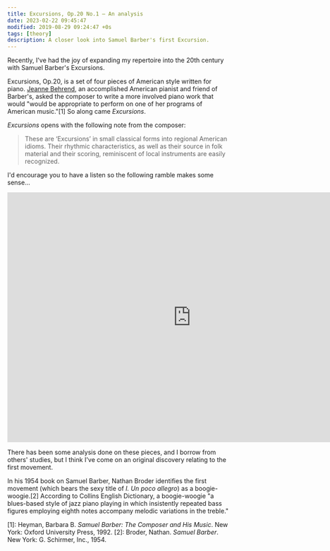 ```yaml
---
title: Excursions, Op.20 No.1 — An analysis
date: 2023-02-22 09:45:47
modified: 2019-08-29 09:24:47 +0s
tags: [theory]
description: A closer look into Samuel Barber's first Excursion.
---
```


Recently, I've had the joy of expanding my repertoire into the 20th century with Samuel Barber's Excursions. 

Excursions, Op.20, is a set of four pieces of American style written for piano. [Jeanne Behrend](https://en.wikipedia.org/wiki/Jeanne_Behrend), an accomplished American pianist and friend of Barber's, asked the composer to write a more involved piano work that would "would be appropriate to perform on one of her programs of American music."[1] So along came _Excursions_.

_Excursions_ opens with the following note from the composer:
> These are ‘Excursions’ in small classical forms into regional American idioms. Their rhythmic characteristics, as well as their source in folk material and their scoring, reminiscent of local instruments are easily recognized.

I'd encourage you to have a listen so the following ramble makes some sense...
<iframe width="831" height="566" src="https://www.youtube.com/embed/ZDatkOhDaVo" title="Excursions Op. 20: I. Un poco allegro" frameborder="0" allow="accelerometer; autoplay; clipboard-write; encrypted-media; gyroscope; picture-in-picture; web-share" allowfullscreen></iframe>

There has been some analysis done on these pieces, and I borrow from others' studies, but I think I've come on an original discovery relating to the first movement.

In his 1954 book on Samuel Barber, Nathan Broder identifies the first movement (which bears the sexy title of _I. Un poco allegro_) as a boogie-woogie.[2] According to Collins English Dictionary, a boogie-woogie "a blues-based style of jazz piano playing in which insistently repeated bass figures employing eighth notes accompany melodic variations in the treble."



[1]: Heyman, Barbara B. _Samuel Barber: The Composer and His Music_. New York: Oxford University Press, 1992.
[2]: Broder, Nathan. _Samuel Barber_. New York: G. Schirmer, Inc., 1954.